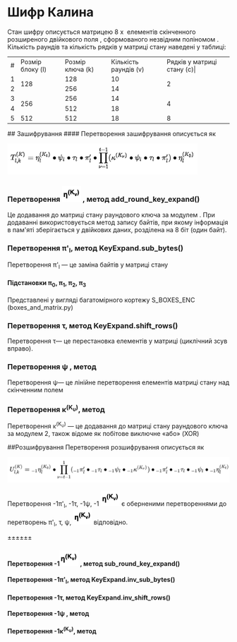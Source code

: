 # Шифр Калина

Стан шифру описується матрицею 8 x <math>c</math> елементів скінченного розширеного двійкового поля 
<math>GF(2^8)</math>, сформованого незвідним поліномом <math>x^8+x^4+x^3+x^2+1</math>. Кількість раундів та 
кількість рядків у матриці стану наведені у таблиці:

<table>
    <tr>
        <td>#</td>
        <td>Розмір блоку (I) </td>
        <td>Розмір ключа (k)</td>
        <td>Кількість раундів (v)</td>
        <td>Рядків у матриці стану (с)|</td>
        </tr>
    <tr>
        <td>1</td>
        <td rowspan="2">128</td>
        <td>128</td>
        <td>10</td>
        <td rowspan="2">2</td>
      </tr>
    <tr>
        <td>2</td>
        <td>256</td>
        <td>14</td>
      </tr>
    <tr>
        <td>3</td>
        <td rowspan="2">256</td>
        <td>256</td>
        <td>14</td>
        <td rowspan="2">4</td>
      </tr>
    <tr>
        <td>4</td>
        <td>512</td>
        <td>18</td>
      </tr>
    <tr>
    <td>5</td>
    <td>512</td>
    <td>512</td>
    <td>18</td>
    <td>8</td>
  </tr>

</table>
## Зашифрування
#### Перетворення зашифрування описується як

![Test Image 1](imgs_for_readme/1.png)

### Перетворення ![Test Image 1](imgs_for_readme/2.png) , метод add_round_key_expand() 

Це додавання до матриці стану раундового ключа за модулем <math>2^{64}</math>. При додаванні використовується 
метод запису байтів, при якому інформація в пам'яті зберігається у двійкових даних, розділена на 8 біт (один байт).

### Перетворення &pi;'<sub>l</sub>, метод KeyExpand.sub_bytes()

Перетворення &pi;'<sub>l</sub> — це заміна байтів у матриці стану

#### Підстановки &pi;<sub>0</sub>, &pi;<sub>1</sub>, &pi;<sub>2</sub>, &pi;<sub>3</sub>

Представлені у вигляді багатомірного кортежу S_BOXES_ENC (boxes_and_matrix.py) 

### Перетворення &tau;, метод KeyExpand.shift_rows() 

Перетворення &tau;— це перестановка елементів у матриці (циклічний зсув вправо).

### Перетворення &psi; , метод
Перетворення &psi;— це лінійне перетворення елементів матриці стану над скінченним полем 
<math>x^8+x^4+x^3+x^2+1</math>

### Перетворення &kappa;<sup>(K<sub>&upsilon;</sub>)</sup>, метод

Перетворення &kappa;<sup>(K<sub>&upsilon;</sub>)</sup> — це додавання до матриці стану 
раундового ключа за модулем 2, також відоме як побітове виключне «або» (XOR)

##Розшифрування
Перетворення розшифрування описується як

![Test Image 1](imgs_for_readme/3.png)

Перетворення -1&pi;'<sub>l</sub>, -1&tau;, -1&psi;, -1 ![Test Image 1](imgs_for_readme/2.png) є оберненими 
перетвореннями до перетворень &pi;'<sub>l</sub>, &tau;, &psi;, ![Test Image 1](imgs_for_readme/2.png) 
відповідно.

±±±±±±

#### Перетворення -1![Test Image 1](imgs_for_readme/2.png) , метод sub_round_key_expand()
#### Перетворення -1&pi;'<sub>l</sub>, метод KeyExpand.inv_sub_bytes()
#### Перетворення -1&tau;, метод KeyExpand.inv_shift_rows()
#### Перетворення -1&psi; , метод
#### Перетворення -1&kappa;<sup>(K<sub>&upsilon;</sub>)</sup>, метод

